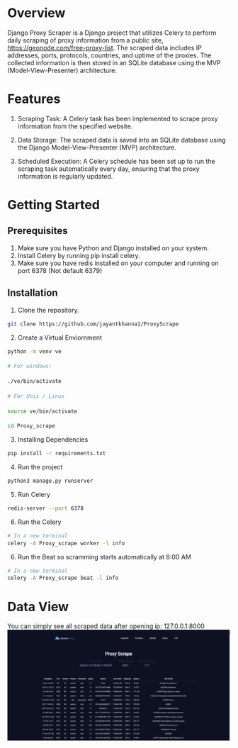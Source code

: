 # Overview

Django Proxy Scraper is a Django project that utilizes Celery to perform daily scraping of proxy information from a public site, https://geonode.com/free-proxy-list. The scraped data includes IP addresses, ports, protocols, countries, and uptime of the proxies. The collected information is then stored in an SQLite database using the MVP (Model-View-Presenter) architecture.


# Features

1. Scraping Task: A Celery task has been implemented to scrape proxy information from the specified website.

2. Data Storage: The scraped data is saved into an SQLite database using the Django Model-View-Presenter (MVP) architecture.

3. Scheduled Execution: A Celery schedule has been set up to run the scraping task automatically every day, ensuring that the proxy information is regularly updated.

# Getting Started

## Prerequisites

1. Make sure you have Python and Django installed on your system.
2. Install Celery by running pip install celery.
3. Make sure you have redis installed on your computer and running on port 6378 (Not default 6379)

## Installation

1. Clone the repository.

```bash
git clone https://github.com/jayantkhanna1/ProxyScrape
```
2. Create a Virtual Enviornment

```bash
python -m venv ve

# For windows:

./ve/bin/activate

# For Unix / Linux

source ve/bin/activate

cd Proxy_scrape
```

3. Installing Dependencies

```bash
pip install -r requirements.txt
```

4. Run the project

```bash
python3 manage.py runserver
```

5. Run Celery

```bash
redis-server --port 6378
```

6. Run the Celery

```bash
# In a new terminal
celery -A Proxy_scrape worker -l info
```

6. Run the Beat so scramming starts automatically at 8:00 AM

```bash
# In a new terminal
celery -A Proxy_scrape beat -l info
```

# Data View

You can simply see all scraped data after opening ip: 127.0.0.1:8000
![Alt text](Readme_image/image.png)

